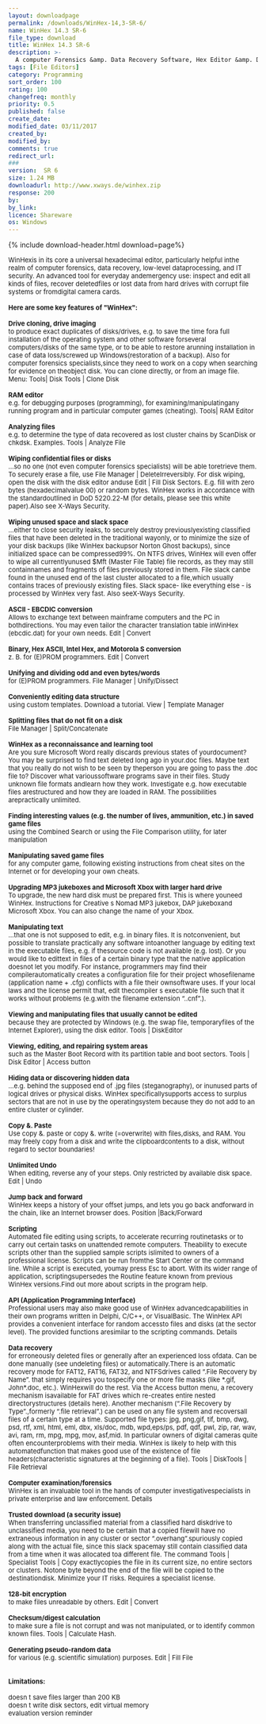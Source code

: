 ```yaml
---
layout: downloadpage
permalink: /downloads/WinHex-14,3-SR-6/
name: WinHex 14.3 SR-6
file_type: download
title: WinHex 14.3 SR-6
description: >-
  A computer Forensics &amp. Data Recovery Software, Hex Editor &amp. Disk Editor
tags: [File Editors]
category: Programming
sort_order: 100
rating: 100
changefreq: monthly
priority: 0.5
published: false
create_date:
modified_date: 03/11/2017
created_by:
modified_by:
comments: true
redirect_url:
###
version:  SR 6
size: 1.24 MB
downloadurl: http://www.xways.de/winhex.zip
response: 200
by:
by_link:
licence: Shareware
os: Windows
---
```


{% include download-header.html download=page%}

<p style="fix-download-text !important">
<p><font size="2"><p>WinHexis in its core a universal hexadecimal editor, particularly helpful inthe realm of computer forensics, data recovery, low-level dataprocessing, and IT security. An advanced tool for everyday andemergency use: inspect and edit all kinds of files, recover deletedfiles or lost data from hard drives with corrupt file systems or fromdigital camera cards. <br />
<br />
<span><strong>Here are some key features of "WinHex":</strong></span><br />
<br />
<strong>Drive cloning, drive imaging</strong><br />
to produce exact duplicates of disks/drives, e.g. to save the time fora full installation of the operating system and other software forseveral computers/disks of the same type, or to be able to restore arunning installation in case of data loss/screwed up Windows(restoration of a backup). Also for computer forensics specialists,since they need to work on a copy when searching for evidence on theobject disk. You can clone directly, or from an image file. Menu: Tools| Disk Tools | Clone Disk <br />
<br />
<strong>RAM editor</strong><br />
e.g. for debugging purposes (programming), for examining/manipulatingany running program and in particular computer games (cheating). Tools| RAM Editor <br />
<br />
<strong>Analyzing files</strong><br />
e.g. to determine the type of data recovered as lost cluster chains by ScanDisk or chkdsk. Examples. Tools | Analyze File<br />
<br />
<strong>Wiping confidential files or disks</strong><br />
...so no one (not even computer forensics specialists) will be able toretrieve them. To securely erase a file, use File Manager | DeleteIrreversibly. For disk wiping, open the disk with the disk editor anduse Edit | Fill Disk Sectors. E.g. fill with zero bytes (hexadecimalvalue 00) or random bytes. WinHex works in accordance with the standardoutlined in DoD 5220.22-M (for details, please see this white paper).Also see X-Ways Security. <br />
<br />
<strong>Wiping unused space and slack space</strong><br />
...either to close security leaks, to securely destroy previouslyexisting classified files that have been deleted in the traditional wayonly, or to minimize the size of your disk backups (like WinHex backupsor Norton Ghost backups), since initialized space can be compressed99%. On NTFS drives, WinHex will even offer to wipe all currentlyunused $Mft (Master File Table) file records, as they may still containnames and fragments of files previously stored in them. File slack canbe found in the unused end of the last cluster allocated to a file,which usually contains traces of previously existing files. Slack space- like everything else - is processed by WinHex very fast. Also seeX-Ways Security. <br />
<br />
<strong>ASCII - EBCDIC conversion</strong><br />
Allows to exchange text between mainframe computers and the PC in bothdirections. You may even tailor the character translation table inWinHex (ebcdic.dat) for your own needs. Edit | Convert <br />
<br />
<strong>Binary, Hex ASCII, Intel Hex, and Motorola S conversion</strong><br />
z. B. for (E)PROM programmers. Edit | Convert<br />
<br />
<strong>Unifying and dividing odd and even bytes/words</strong><br />
for (E)PROM programmers. File Manager | Unify/Dissect <br />
<br />
<strong>Conveniently editing data structure</strong><br />
using custom templates. Download a tutorial. View | Template Manager <br />
<br />
<strong>Splitting files that do not fit on a disk</strong><br />
File Manager | Split/Concatenate <br />
<br />
<strong>WinHex as a reconnaissance and learning tool</strong><br />
Are you sure Microsoft Word really discards previous states of yourdocument? You may be surprised to find text deleted long ago in your.doc files. Maybe text that you really do not wish to be seen by theperson you are going to pass the .doc file to? Discover what varioussoftware programs save in their files. Study unknown file formats andlearn how they work. Investigate e.g. how executable files arestructured and how they are loaded in RAM. The possibilities arepractically unlimited. <br />
<br />
<strong>Finding interesting values (e.g. the number of lives, ammunition, etc.) in saved game files</strong><br />
using the Combined Search or using the File Comparison utility, for later manipulation<br />
<br />
<strong>Manipulating saved game files</strong><br />
for any computer game, following existing instructions from cheat sites on the Internet or for developing your own cheats.<br />
<br />
<strong>Upgrading MP3 jukeboxes and Microsoft Xbox with larger hard drive</strong><br />
To upgrade, the new hard disk must be prepared first. This is where youneed WinHex. Instructions for Creative s Nomad MP3 jukebox, DAP jukeboxand Microsoft Xbox. You can also change the name of your Xbox. <br />
<br />
<strong>Manipulating text</strong><br />
...that one is not supposed to edit, e.g. in binary files. It is notconvenient, but possible to translate practically any software intoanother language by editing text in the executable files, e.g. if thesource code is not available (e.g. lost). Or you would like to edittext in files of a certain binary type that the native application doesnot let you modify. For instance, programmers may find their compilerautomatically creates a configuration file for their project whosefilename (application name + .cfg) conflicts with a file their ownsoftware uses. If your local laws and the license permit that, edit thecompiler s executable file such that it works without problems (e.g.with the filename extension “..cnf”.). <br />
<br />
<strong>Viewing and manipulating files that usually cannot be edited</strong><br />
because they are protected by Windows (e.g. the swap file, temporaryfiles of the Internet Explorer), using the disk editor. Tools | DiskEditor <br />
<br />
<strong>Viewing, editing, and repairing system areas</strong><br />
such as the Master Boot Record with its partition table and boot sectors. Tools | Disk Editor | Access button <br />
<br />
<strong>Hiding data or discovering hidden data</strong><br />
...e.g. behind the supposed end of .jpg files (steganography), or inunused parts of logical drives or physical disks. WinHex specificallysupports access to surplus sectors that are not in use by the operatingsystem because they do not add to an entire cluster or cylinder. <br />
<br />
<strong>Copy &amp;. Paste</strong><br />
Use copy &amp;. paste or copy &amp;. write (=overwrite) with files,disks, and RAM. You may freely copy from a disk and write the clipboardcontents to a disk, without regard to sector boundaries! <br />
<br />
<strong>Unlimited Undo</strong><br />
When editing, reverse any of your steps. Only restricted by available disk space. Edit | Undo <br />
<br />
<strong>Jump back and forward</strong><br />
WinHex keeps a history of your offset jumps, and lets you go back andforward in the chain, like an Internet browser does. Position |Back/Forward <br />
<br />
<strong>Scripting</strong><br />
Automated file editing using scripts, to accelerate recurring routinetasks or to carry out certain tasks on unattended remote computers. Theability to execute scripts other than the supplied sample scripts islimited to owners of a professional license. Scripts can be run fromthe Start Center or the command line. While a script is executed, youmay press Esc to abort. With its wider range of application, scriptingsupersedes the Routine feature known from previous WinHex versions.Find out more about scripts in the program help. <br />
<br />
<strong>API (Application Programming Interface)</strong><br />
Professional users may also make good use of WinHex advancedcapabilities in their own programs written in Delphi, C/C++, or VisualBasic. The WinHex API provides a convenient interface for random accessto files and disks (at the sector level). The provided functions aresimilar to the scripting commands. Details <br />
<br />
<strong>Data recovery</strong><br />
for erroneously deleted files or generally after an experienced loss ofdata. Can be done manually (see undeleting files) or automatically.There is an automatic recovery mode for FAT12, FAT16, FAT32, and NTFSdrives called “.File Recovery by Name”. that simply requires you tospecify one or more file masks (like *.gif, John*.doc, etc.). WinHexwill do the rest. Via the Access button menu, a recovery mechanism isavailable for FAT drives which re-creates entire nested directorystructures (details here). Another mechanism (“.File Recovery by Type”.,formerly “.file retrieval”.) can be used on any file system and recoversall files of a certain type at a time. Supported file types: jpg, png,gif, tif, bmp, dwg, psd, rtf, xml, html, eml, dbx, xls/doc, mdb, wpd,eps/ps, pdf, qdf, pwl, zip, rar, wav, avi, ram, rm, mpg, mpg, mov, asf,mid. In particular owners of digital cameras quite often encounterproblems with their media. WinHex is likely to help with this automatedfunction that makes good use of the existence of file headers(characteristic signatures at the beginning of a file). Tools | DiskTools | File Retrieval <br />
<br />
<strong>Computer examination/forensics</strong><br />
WinHex is an invaluable tool in the hands of computer investigativespecialists in private enterprise and law enforcement. Details <br />
<br />
<strong>Trusted download (a security issue)</strong><br />
When transferring unclassified material from a classified hard diskdrive to unclassified media, you need to be certain that a copied filewill have no extraneous information in any cluster or sector “.overhang”.spuriously copied along with the actual file, since this slack spacemay still contain classified data from a time when it was allocated toa different file. The command Tools | Specialist Tools | Copy exactlycopies the file in its current size, no entire sectors or clusters. Notone byte beyond the end of the file will be copied to the destinationdisk. Minimize your IT risks. Requires a specialist license. <br />
<br />
<strong>128-bit encryption</strong><br />
to make files unreadable by others. Edit | Convert <br />
<br />
<strong>Checksum/digest calculation</strong><br />
to make sure a file is not corrupt and was not manipulated, or to identify common known files. Tools | Calculate Hash. <br />
<br />
<strong>Generating pseudo-random data</strong><br />
for various (e.g. scientific simulation) purposes. Edit | Fill File <br />
<br />
<br />
<span><strong>Limitations:</strong></span><br />
<br />
doesn t save files larger than 200 KB<br />
doesn t write disk sectors, edit virtual memory <br />
evaluation version reminder</p></p></p>
